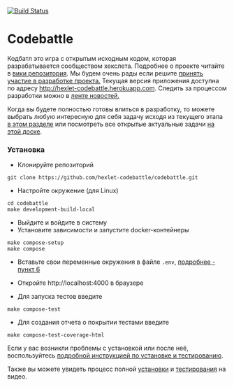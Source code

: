 [![Build Status](https://travis-ci.org/hexlet-codebattle/codebattle.svg?branch=master)](https://travis-ci.org/hexlet-codebattle/codebattle)

# Codebattle
Кодбатл это игра с открытым исходным кодом, которая разрабатывается сообществом хекслета. Подробнее о проекте читайте в [вики репозитория](https://github.com/hexlet-codebattle/codebattle/wiki). Мы будем очень рады если решите [принять участие в разработке проекта.](https://github.com/hexlet-codebattle/codebattle/blob/master/CONTRIBUTING.md)
Текущая версия приложения доступна по адресу http://hexlet-codebattle.herokuapp.com.
Следить за процессом разработки можно в [ленте новостей.](https://github.com/hexlet-codebattle/codebattle/wiki/News-Feed)

Когда вы будете полностью готовы влиться в разработку, то можете выбрать любую интересную для себя задачу исходя из текущего этапа [в этом разделе](https://github.com/hexlet-codebattle/codebattle/milestones) или посмотреть все открытые актуальные задачи [на этой доске](https://github.com/hexlet-codebattle/codebattle/projects/1).

### Установка

* Клонируйте репозиторий
```
git clone https://github.com/hexlet-codebattle/codebattle.git
```
* Настройте окружение (для Linux)
```
cd codebattle
make development-build-local
```
* Выйдите и войдите в систему
* Установите зависимости и запустите docker-контейнеры
```
make compose-setup
make compose
```
* Вставьте свои переменные окружения в файле `.env`, [подробнее - пункт 6](https://github.com/hexlet-codebattle/codebattle/wiki/Установка-и-тестирование-проекта)
* Откройте http://localhost:4000 в браузере

* Для запуска тестов введите
```
make compose-test
```

* Для создания отчета о покрытии тестами введите
```
make compose-test-coverage-html
```

Если у вас возникли проблемы с установкой или после неё, воспользуйтесь [подробной инструкцией по установке и тестированию](https://github.com/hexlet-codebattle/codebattle/wiki/%D0%A3%D1%81%D1%82%D0%B0%D0%BD%D0%BE%D0%B2%D0%BA%D0%B0-%D0%B8-%D1%82%D0%B5%D1%81%D1%82%D0%B8%D1%80%D0%BE%D0%B2%D0%B0%D0%BD%D0%B8%D0%B5-%D0%BF%D1%80%D0%BE%D0%B5%D0%BA%D1%82%D0%B0).

Также вы можете увидеть процесс полной [установки](https://asciinema.org/a/n7LkXM2zSfGWSGsQcw2gLLLgh) и [тестирования](https://asciinema.org/a/DmZNw6NvZdLxLDXsnx67nEmbT) на видео.
